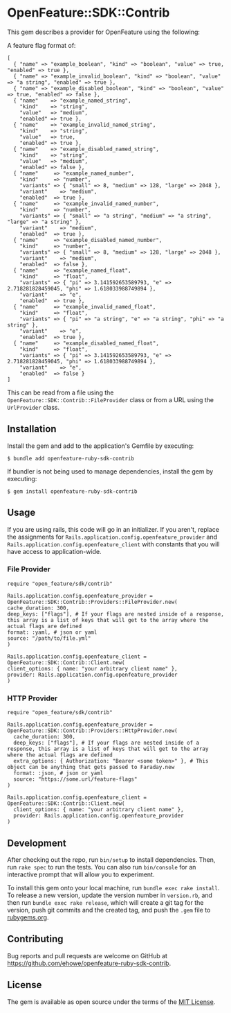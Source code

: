 # OpenFeature::SDK::Contrib

This gem describes a provider for OpenFeature using the following:

A feature flag format of:

```
[
  { "name" => "example_boolean", "kind" => "boolean", "value" => true, "enabled" => true },
  { "name" => "example_invalid_boolean", "kind" => "boolean", "value" => "a string", "enabled" => true },
  { "name" => "example_disabled_boolean", "kind" => "boolean", "value" => true, "enabled" => false },
  { "name"    => "example_named_string",
    "kind"    => "string",
    "value"   => "medium",
    "enabled" => true },
  { "name"    => "example_invalid_named_string",
    "kind"    => "string",
    "value"   => true,
    "enabled" => true },
  { "name"    => "example_disabled_named_string",
    "kind"    => "string",
    "value"   => "medium",
    "enabled" => false },
  { "name"     => "example_named_number",
    "kind"     => "number",
    "variants" => { "small" => 8, "medium" => 128, "large" => 2048 },
    "variant"    => "medium",
    "enabled"  => true },
  { "name"     => "example_invalid_named_number",
    "kind"     => "number",
    "variants" => { "small" => "a string", "medium" => "a string", "large" => "a string" },
    "variant"    => "medium",
    "enabled"  => true },
  { "name"     => "example_disabled_named_number",
    "kind"     => "number",
    "variants" => { "small" => 8, "medium" => 128, "large" => 2048 },
    "variant"    => "medium",
    "enabled"  => false },
  { "name"     => "example_named_float",
    "kind"     => "float",
    "variants" => { "pi" => 3.141592653589793, "e" => 2.718281828459045, "phi" => 1.618033988749894 },
    "variant"    => "e",
    "enabled"  => true },
  { "name"     => "example_invalid_named_float",
    "kind"     => "float",
    "variants" => { "pi" => "a string", "e" => "a string", "phi" => "a string" },
    "variant"    => "e",
    "enabled"  => true },
  { "name"     => "example_disabled_named_float",
    "kind"     => "float",
    "variants" => { "pi" => 3.141592653589793, "e" => 2.718281828459045, "phi" => 1.618033988749894 },
    "variant"    => "e",
    "enabled"  => false }
]
```

This can be read from a file using the `OpenFeature::SDK::Contrib::FileProvider` class or from a URL using the `UrlProvider` class.

## Installation

Install the gem and add to the application's Gemfile by executing:

    $ bundle add openfeature-ruby-sdk-contrib

If bundler is not being used to manage dependencies, install the gem by executing:

    $ gem install openfeature-ruby-sdk-contrib

## Usage

If you are using rails, this code will go in an initializer. If you aren't, replace the assignments for `Rails.application.config.openfeature_provider` and `Rails.application.config.openfeature_client` with constants that you will have access to application-wide.

### File Provider

```
require "open_feature/sdk/contrib"

Rails.application.config.openfeature_provider = OpenFeature::SDK::Contrib::Providers::FileProvider.new(
cache_duration: 300,
deep_keys: ["flags"], # If your flags are nested inside of a response, this array is a list of keys that will get to the array where the actual flags are defined
format: :yaml, # json or yaml
source: "/path/to/file.yml"
)

Rails.application.config.openfeature_client = OpenFeature::SDK::Contrib::Client.new(
client_options: { name: "your arbitrary client name" },
provider: Rails.application.config.openfeature_provider
)
```

### HTTP Provider

```
require "open_feature/sdk/contrib"

Rails.application.config.openfeature_provider = OpenFeature::SDK::Contrib::Providers::HttpProvider.new(
  cache_duration: 300,
  deep_keys: ["flags"], # If your flags are nested inside of a response, this array is a list of keys that will get to the array where the actual flags are defined
  extra_options: { Authorization: "Bearer <some token>" }, # This object can be anything that gets passed to Faraday.new
  format: :json, # json or yaml
  source: "https://some.url/feature-flags"
)

Rails.application.config.openfeature_client = OpenFeature::SDK::Contrib::Client.new(
  client_options: { name: "your arbitrary client name" },
  provider: Rails.application.config.openfeature_provider
)
```

## Development

After checking out the repo, run `bin/setup` to install dependencies. Then, run `rake spec` to run the tests. You can also run `bin/console` for an interactive prompt that will allow you to experiment.

To install this gem onto your local machine, run `bundle exec rake install`. To release a new version, update the version number in `version.rb`, and then run `bundle exec rake release`, which will create a git tag for the version, push git commits and the created tag, and push the `.gem` file to [rubygems.org](https://rubygems.org).

## Contributing

Bug reports and pull requests are welcome on GitHub at https://github.com/ehowe/openfeature-ruby-sdk-contrib.

## License

The gem is available as open source under the terms of the [MIT License](https://opensource.org/licenses/MIT).
